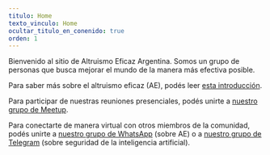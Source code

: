 ```yaml
---
titulo: Home
texto_vinculo: Home
ocultar_titulo_en_conenido: true
orden: 1
---
```


Bienvenido al sitio de Altruismo Eficaz Argentina. Somos un grupo de personas que busca mejorar el mundo de la manera más efectiva posible.

Para saber más sobre el altruismo eficaz (AE), podés leer [esta introducción](https://altruismoeficaz.net/articulos/que-es-el-altruismo-eficaz).

Para participar de nuestras reuniones presenciales, podés unirte a [nuestro grupo de Meetup](https://www.meetup.com/altruismo-eficaz-buenos-aires/).

Para conectarte de manera virtual con otros miembros de la comunidad, podés unirte a [nuestro grupo de WhatsApp](https://chat.whatsapp.com/BfDp6v3bMwGEfwNGKnhJwV) (sobre AE) o a [nuestro grupo de Telegram](https://t.me/+zfvMHU8TaAhjNjVh) (sobre seguridad de la inteligencia artificial).
